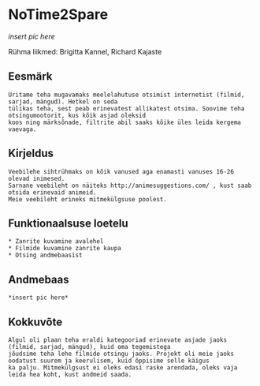# NoTime2Spare

*insert pic here*

Rühma liikmed: Brigitta Kannel, Richard Kajaste

## Eesmärk

	Üritame teha mugavamaks meelelahutuse otsimist internetist (filmid, sarjad, mängud). Hetkel on seda 
	tülikas teha, sest peab erinevatest allikatest otsima. Soovime teha otsingumootorit, kus kõik asjad oleksid 
	koos ning märksõnade, filtrite abil saaks kõike üles leida kergema vaevaga.

## Kirjeldus
	
	Veebilehe sihtrühmaks on kõik vanused aga enamasti vanuses 16-26 olevad inimesed.
	Sarnane veebileht on näiteks http://animesuggestions.com/ , kust saab otsida erinevaid animeid.
	Meie veebileht erineks mitmekülgsuse poolest.

## Funktionaalsuse loetelu

	* Zanrite kuvamine avalehel
	* Filmide kuvamine zanrite kaupa
	* Otsing andmebaasist

## Andmebaas

	*insert pic here*

## Kokkuvõte

	Algul oli plaan teha eraldi kategooriad erinevate asjade jaoks (filmid, sarjad, mängud), kuid oma tegemistega 
	jõudsime teha lehe filmide otsingu jaoks. Projekt oli meie jaoks oodatust suurem ja keerulisem, kuid õppisime selle käigus
	ka palju. Mitmekülgsust ei oleks edasi raske arendada, oleks vaja leida hea koht, kust andmeid saada.
